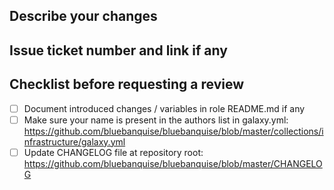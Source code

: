 ## Describe your changes

## Issue ticket number and link if any

## Checklist before requesting a review
- [ ] Document introduced changes / variables in role README.md if any
- [ ] Make sure your name is present in the authors list in galaxy.yml: https://github.com/bluebanquise/bluebanquise/blob/master/collections/infrastructure/galaxy.yml
- [ ] Update CHANGELOG file at repository root: https://github.com/bluebanquise/bluebanquise/blob/master/CHANGELOG
